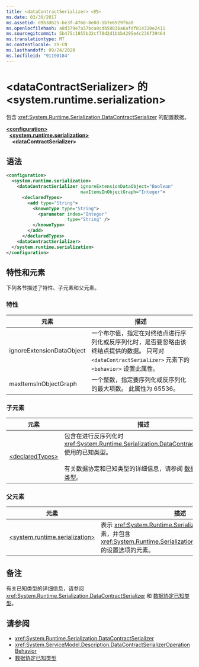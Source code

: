 ```yaml
---
title: <dataContractSerializer> <的>
ms.date: 03/30/2017
ms.assetid: d9b3d625-be3f-4768-8e0d-1b7e6929f6a8
ms.openlocfilehash: a8d379e7a37bca0cdb58836a6afdf814320e2411
ms.sourcegitcommit: 5b475c1855b32cf78d2d1bbb4295e4c236f39464
ms.translationtype: MT
ms.contentlocale: zh-CN
ms.lasthandoff: 09/24/2020
ms.locfileid: "91190184"
---
```

# <a name="datacontractserializer-of-systemruntimeserialization"></a>\<dataContractSerializer> 的 \<system.runtime.serialization>

包含 <xref:System.Runtime.Serialization.DataContractSerializer> 的配置数据。  
  
[**\<configuration>**](../configuration-element.md)\
&nbsp;&nbsp;[**\<system.runtime.serialization>**](system-runtime-serialization.md)\
&nbsp;&nbsp;&nbsp;&nbsp;**\<dataContractSerializer>**  
  
## <a name="syntax"></a>语法  
  
```xml  
<configuration>
  <system.runtime.serialization>
    <dataContractSerializer ignoreExtensionDataObject="Boolean"
                            maxItemsInObjectGraph="Integer">
      <declaredTypes>
        <add type="String">
          <knownType type="String">
            <parameter index="Integer"
                       type="String" />
          </knownType>
        </add>
      </declaredTypes>
    <dataContractSerializer>
  </system.runtime.serialization>
</configuration>
```  
  
## <a name="attributes-and-elements"></a>特性和元素  

 下列各节描述了特性、子元素和父元素。  
  
### <a name="attributes"></a>特性  
  
|元素|描述|  
|-------------|-----------------|  
|ignoreExtensionDataObject|一个布尔值，指定在对终结点进行序列化或反序列化时，是否要忽略由该终结点提供的数据。 只可对 `<dataContractSerializer>` 元素下的 `<behavior>` 设置此属性。|  
|maxItemsInObjectGraph|一个整数，指定要序列化或反序列化的最大项数。 此属性为 65536。|  
  
### <a name="child-elements"></a>子元素  
  
|元素|描述|  
|-------------|-----------------|  
|[\<declaredTypes>](declaredtypes.md)|包含在进行反序列化时 <xref:System.Runtime.Serialization.DataContractSerializer> 使用的已知类型。<br /><br /> 有关数据协定和已知类型的详细信息，请参阅 [数据协定已知类型](../../../wcf/feature-details/data-contract-known-types.md)。|  
  
### <a name="parent-elements"></a>父元素  
  
|元素|描述|  
|-------------|-----------------|  
|[\<system.runtime.serialization>](system-runtime-serialization.md)|表示 <xref:System.Runtime.Serialization> 命名空间节的根元素，并包含 <xref:System.Runtime.Serialization.DataContractSerializer> 的设置选项的元素。|  
  
## <a name="remarks"></a>备注  

 有关已知类型的详细信息，请参阅 <xref:System.Runtime.Serialization.DataContractSerializer> 和 [数据协定已知类型](../../../wcf/feature-details/data-contract-known-types.md)。  
  
## <a name="see-also"></a>请参阅

- <xref:System.Runtime.Serialization.DataContractSerializer>
- <xref:System.ServiceModel.Description.DataContractSerializerOperationBehavior>
- [数据协定已知类型](../../../wcf/feature-details/data-contract-known-types.md)
